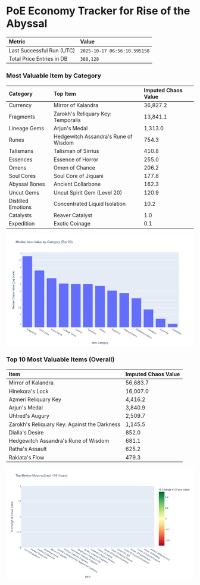 # PoE Economy Tracker for Rise of the Abyssal

<!-- START_MAINTENANCE -->
| Metric | Value |
|:---|:---|
| Last Successful Run (UTC) | `2025-10-17 06:56:10.595150` |
| Total Price Entries in DB | `388,128` |

<!-- END_MAINTENANCE -->

<!-- START_DATAFRAME_DEBUG -->
<!-- END_DATAFRAME_DEBUG -->

<!-- START_CATEGORY_ANALYSIS -->
### Most Valuable Item by Category
| Category | Top Item | Imputed Chaos Value |
| :--- | :--- | :--- |
| Currency | Mirror of Kalandra | 36,827.2 |
| Fragments | Zarokh's Reliquary Key: Temporalis | 13,841.1 |
| Lineage Gems | Arjun's Medal | 1,313.0 |
| Runes | Hedgewitch Assandra's Rune of Wisdom | 754.3 |
| Talismans | Talisman of Sirrius | 410.8 |
| Essences | Essence of Horror | 255.0 |
| Omens | Omen of Chance | 206.2 |
| Soul Cores | Soul Core of Jiquani | 177.8 |
| Abyssal Bones | Ancient Collarbone | 162.3 |
| Uncut Gems | Uncut Spirit Gem (Level 20) | 120.9 |
| Distilled Emotions | Concentrated Liquid Isolation | 10.2 |
| Catalysts | Reaver Catalyst | 1.0 |
| Expedition | Exotic Coinage | 0.1 |


![Category Analysis Chart](charts/category_analysis.png)
<!-- END_ANALYSIS -->

<!-- START_ANALYSIS -->
### Top 10 Most Valuable Items (Overall)
| Item | Imputed Chaos Value |
| :--- | :--- |
| Mirror of Kalandra | 56,683.7 |
| Hinekora's Lock | 16,007.0 |
| Azmeri Reliquary Key | 4,416.2 |
| Arjun's Medal | 3,840.9 |
| Uhtred's Augury | 2,509.7 |
| Zarokh's Reliquary Key: Against the Darkness | 1,145.5 |
| Dialla's Desire | 852.0 |
| Hedgewitch Assandra's Rune of Wisdom | 681.1 |
| Ratha's Assault | 625.2 |
| Rakiata's Flow | 479.3 |


![Market Movers Chart](charts/market_movers.png)
<!-- END_ANALYSIS -->
